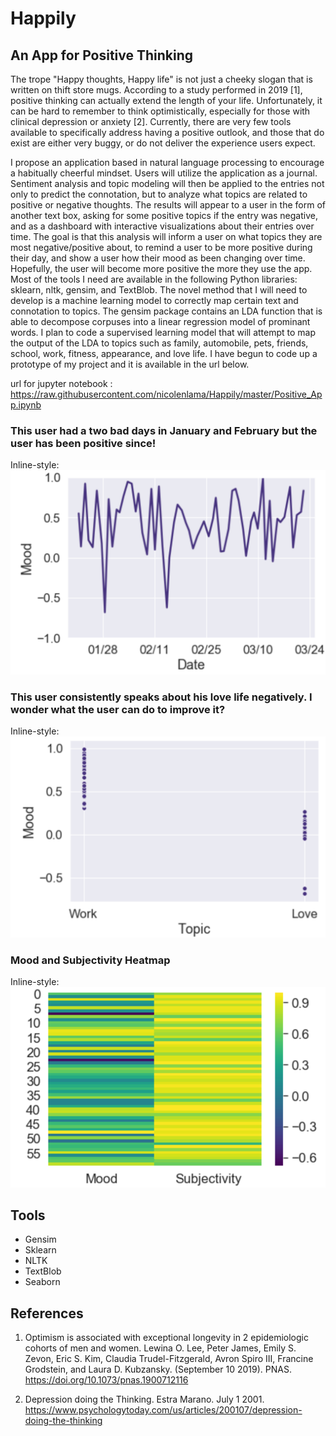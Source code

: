 # Happily
## An App for Positive Thinking

  The trope "Happy thoughts, Happy life" is not just a cheeky slogan that is written on thift store mugs. 
  According to a study performed in 2019 [1], positive thinking can actually extend the length of your life. 
  Unfortunately, it can be hard to remember to think optimistically, especially for those with clinical depression or anxiety [2]. 
  Currently, there are very few tools available to specifically address having a positive outlook, and those that do exist 
  are either very buggy, or do not deliver the experience users expect.
  
  I propose an application based in natural language processing to encourage a habitually cheerful mindset.
  Users will utilize the application as a journal. Sentiment analysis and topic modeling will then be applied
  to the entries not only to predict the connotation, but to analyze what topics are related to positive or negative thoughts.
  The results will appear to a user in the form of another text box, asking for some positive topics if the entry was negative,
  and as a dashboard with interactive visualizations about their entries over time.  The goal is that this analysis
  will inform a user on what topics they are most negative/positive about, to remind a user to be more positive during their
  day, and show a user how their mood as been changing over time. Hopefully, the user will become more positive the more they 
  use the app. Most of the tools I need are available in the following Python libraries: sklearn, nltk, gensim, and TextBlob. 
  The novel method that I will need to develop is a machine learning model to correctly map certain text and connotation to topics. 
  The gensim package contains an LDA function that is able to decompose corpuses into a linear regression model of prominant words. 
  I plan to code a supervised learning model that will attempt to map the output of the LDA to topics such as family, 
  automobile, pets, friends, school, work, fitness, appearance, and love life. I have begun to code up a prototype of my project
  and it is available in the url below. 

url for jupyter notebook : https://raw.githubusercontent.com/nicolenlama/Happily/master/Positive_App.ipynb

### This user had a two bad days in January and February but the user has been positive since!
Inline-style: 
![alt text](https://github.com/nicolenlama/Happily/blob/master/Images/MoodVsTime.png "Mood over Time")

### This user consistently speaks about his love life negatively. I wonder what the user can do to improve it?
Inline-style: 
![alt text](https://github.com/nicolenlama/Happily/blob/master/Images/MoodVsTopic.png "Mood and Topics")

### Mood and Subjectivity Heatmap
Inline-style: 
![alt text](https://github.com/nicolenlama/Happily/blob/master/Images/MoodSubjectivityHeatMap.png "Mood and Subjectivity")

## Tools
* Gensim
* Sklearn
* NLTK
* TextBlob
* Seaborn


## References
1. Optimism is associated with exceptional longevity in 2 epidemiologic cohorts of men and women. 
Lewina O. Lee, Peter James, Emily S. Zevon, Eric S. Kim, Claudia Trudel-Fitzgerald, Avron Spiro III, 
Francine Grodstein, and Laura D. Kubzansky. (September 10 2019). PNAS. https://doi.org/10.1073/pnas.1900712116

2. Depression doing the Thinking. Estra Marano. July 1 2001. 
https://www.psychologytoday.com/us/articles/200107/depression-doing-the-thinking

